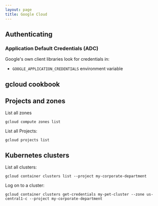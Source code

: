 ```yaml
---
layout: page
title: Google Cloud
---
```


## Authenticating

### Application Default Credentials (ADC)

Google's own client libraries look for credentials in:

- `GOOGLE_APPLICATION_CREDENTIALS` environment variable

## gcloud cookbook

## Projects and zones

List all zones

```
gcloud compute zones list
```

List all Projects:

```
gcloud projects list
```

## Kubernetes clusters

List all clusters:

```
gcloud container clusters list --project my-corporate-department
```

Log on to a cluster:

```
gcloud container clusters get-credentials my-pet-cluster --zone us-central1-c --project my-corporate-department
```

